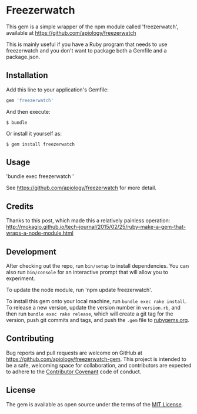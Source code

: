 # Freezerwatch

This gem is a simple wrapper of the npm module called 'freezerwatch', available at https://github.com/apiology/freezerwatch

This is mainly useful if you have a Ruby program that needs to use freezerwatch and you don't want to package both a Gemfile and a package.json.

## Installation

Add this line to your application's Gemfile:

```ruby
gem 'freezerwatch'
```

And then execute:

    $ bundle

Or install it yourself as:

    $ gem install freezerwatch

## Usage

'bundle exec freezerwatch <options>'

See https://github.com/apiology/freezerwatch for more detail.

## Credits

Thanks to this post, which made this a relatively painless operation: http://mokagio.github.io/tech-journal/2015/02/25/ruby-make-a-gem-that-wraps-a-node-module.html

## Development

After checking out the repo, run `bin/setup` to install dependencies. You can also run `bin/console` for an interactive prompt that will allow you to experiment.

To update the node module, run 'npm update freezerwatch'.

To install this gem onto your local machine, run `bundle exec rake install`. To release a new version, update the version number in `version.rb`, and then run `bundle exec rake release`, which will create a git tag for the version, push git commits and tags, and push the `.gem` file to [rubygems.org](https://rubygems.org).

## Contributing

Bug reports and pull requests are welcome on GitHub at https://github.com/apiology/freezerwatch-gem. This project is intended to be a safe, welcoming space for collaboration, and contributors are expected to adhere to the [Contributor Covenant](contributor-covenant.org) code of conduct.


## License

The gem is available as open source under the terms of the [MIT License](http://opensource.org/licenses/MIT).

